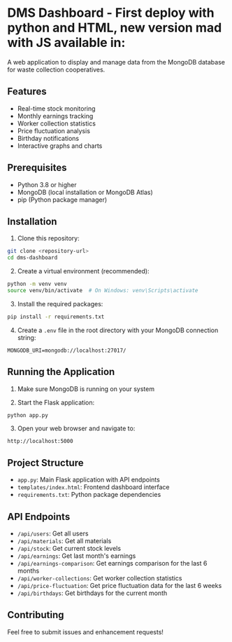 # DMS Dashboard - First deploy with python and HTML, new version mad with JS available in:

A web application to display and manage data from the MongoDB database for waste collection cooperatives.

## Features

- Real-time stock monitoring
- Monthly earnings tracking
- Worker collection statistics
- Price fluctuation analysis
- Birthday notifications
- Interactive graphs and charts

## Prerequisites

- Python 3.8 or higher
- MongoDB (local installation or MongoDB Atlas)
- pip (Python package manager)

## Installation

1. Clone this repository:
```bash
git clone <repository-url>
cd dms-dashboard
```

2. Create a virtual environment (recommended):
```bash
python -m venv venv
source venv/bin/activate  # On Windows: venv\Scripts\activate
```

3. Install the required packages:
```bash
pip install -r requirements.txt
```

4. Create a `.env` file in the root directory with your MongoDB connection string:
```
MONGODB_URI=mongodb://localhost:27017/
```

## Running the Application

1. Make sure MongoDB is running on your system

2. Start the Flask application:
```bash
python app.py
```

3. Open your web browser and navigate to:
```
http://localhost:5000
```

## Project Structure

- `app.py`: Main Flask application with API endpoints
- `templates/index.html`: Frontend dashboard interface
- `requirements.txt`: Python package dependencies

## API Endpoints

- `/api/users`: Get all users
- `/api/materials`: Get all materials
- `/api/stock`: Get current stock levels
- `/api/earnings`: Get last month's earnings
- `/api/earnings-comparison`: Get earnings comparison for the last 6 months
- `/api/worker-collections`: Get worker collection statistics
- `/api/price-fluctuation`: Get price fluctuation data for the last 6 weeks
- `/api/birthdays`: Get birthdays for the current month

## Contributing

Feel free to submit issues and enhancement requests! 
